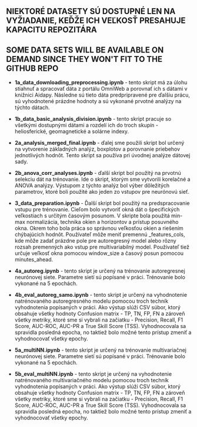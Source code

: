 ## NIEKTORÉ DATASETY SÚ DOSTUPNÉ LEN NA VYŽIADANIE, KEĎŽE ICH VEĽKOSŤ PRESAHUJE KAPACITU REPOZITÁRA
## SOME DATA SETS WILL BE AVAILABLE ON DEMAND SINCE THEY WON'T FIT TO THE GITHUB REPO


* **1a_data_downloading_preprocessing.ipynb** - tento skript má za úlohu stiahnuť a spracovať dáta z portálu OmniWeb a porovnať ich s dátami v knižnici Aidapy. Následne sú tieto dáta predpripravené pre ďalšiu prácu, sú vyhodnotené prázdne hodnoty a sú vykonané prvotné analýzy na týchto dátach.

* **1b_data_basic_analysis_division.ipynb** - tento skript pracuje so všetkými dostupnými dátami a rozdelí ich do troch skupín - heliosferické, geomagnetické a solárne indexy.

* **2a_analysis_merged_final.ipynb** - ďalej sme použili skript bol určený na vytvorenie základných analýz, boxplotov a porovnanie priebehov jednotlivých hodnôt. Tento skript sa používa pri úvodnej analýze dátovej sady.

* **2b_anova_corr_analyses.ipynb** - ďalší skript bol použitý na prvotnú selekciu dát na trénovanie. Ide o skript, ktorým sme vytvorili korelačné a ANOVA analýzy. Výstupom z týchto analýz bol výber dôležitých parametrov, ktoré boli použité ako jeden zo vstupov pre neurónovú sieť.

* **3_data_preparation.ipynb** - Ďalší skript bol použitý na predspracovanie vstupu pre trénovanie. Cieľom bolo vytvoriť okná dát o špecifických veľkostiach s určitým časovým posunom. V skripte bola použitá min-max normalizácia, technika okien a horizontov a prístup posuvného okna. Okrem toho bola práca so správnou veľkosťou okien a riešením chýbajúcich hodnôt. Používateľ môže meniť premennú _features_cols, kde môže zadať prázdne pole pre autoregresný model alebo rôzny rozsah premenných ako vstup pre multivariabilný model. Používateľ tiež určuje veľkosť okna pomocou window_size a časový posun pomocou minutes_ahead.

* **4a_autoreg.ipynb** - tento skript je určený na trénovanie autoregresnej neurónovej siete. Parametre sietí sú popísané v práci. Trénovanie bolo vykonané na 5 epochách.

* **4b_eval_autoreg_samo.ipynb** - tento skript je určený na vyhodnotenie natrénovaného autoregresného modelu pomocou troch techník vyhodnotenia popísaných v práci. Ako výstup slúži CSV súbor, ktorý obsahuje všetky hodnoty Confusion matrix - TP, TN, FP, FN a zároveň všetky metriky, ktoré sme si vybrali na začiatku - Precision, Recall, F1 Score, AUC-ROC, AUC-PR a True Skill Score (TSS). Vyhodnocovala sa spravidla posledná epocha, no taktiež bolo možné tento prístup zmeniť a vyhodnocovať všetky epochy.

* **5a_multiNN.ipynb** - tento skript je určený na trénovanie multivariačnej neurónovej siete. Parametre sietí sú popísané v práci. Trénovanie bolo vykonané na 5 epochách.

* **5b_eval_multiNN.ipynb** - tento skript je určený na vyhodnotenie natrénovaného multivariačného modelu pomocou troch techník vyhodnotenia popísaných v práci. Ako výstup slúži CSV súbor, ktorý obsahuje všetky hodnoty Confusion matrix - TP, TN, FP, FN a zároveň všetky metriky, ktoré sme si vybrali na začiatku - Precision, Recall, F1 Score, AUC-ROC, AUC-PR a True Skill Score (TSS). Vyhodnocovala sa spravidla posledná epocha, no taktiež bolo možné tento prístup zmeniť a vyhodnocovať všetky epochy.


